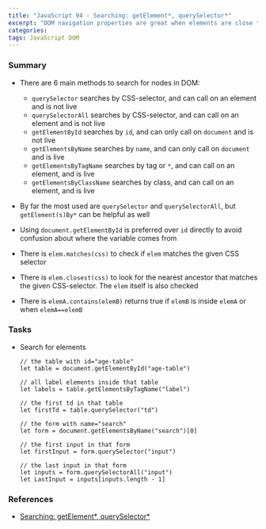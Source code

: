 ```yaml
---
title: "JavaScript 94 - Searching: getElement*, querySelector*"
excerpt: "DOM navigation properties are great when elements are close to each other. What if they are not? How to get an arbitrary element of the page? Here we summarize some additional searching methods for that."
categories:
tags: JavaScript DOM
---
```


### Summary

- There are 6 main methods to search for nodes in DOM:

  - `querySelector` searches by CSS-selector, and can call on an element and is not live
  - `querySelectorAll` searches by CSS-selector, and can call on an element and is not live
  - `getElementById` searches by `id`, and can only call on `document` and is not live
  - `getElementsByName` searches by `name`, and can only call on `document` and is live
  - `getElementsByTagName` searches by tag or `*`, and can call on an element, and is live
  - `getElementsByClassName` searches by class, and can call on an element, and is live

- By far the most used are `querySelector` and `querySelectorAll`, but `getElement(s)By*` can be helpful as well

- Using `document.getElementById` is preferred over `id` directly to avoid confusion about where the variable comes from

- There is `elem.matches(css)` to check if `elem` matches the given CSS selector

- There is `elem.closest(css)` to look for the nearest ancestor that matches the given CSS-selector. The `elem` itself is also checked

- There is `elemA.contains(elemB)` returns true if `elemB` is inside `elemA` or when `elemA==elemB`

### Tasks

- Search for elements

  ```
  // the table with id="age-table"
  let table = document.getElementById("age-table")

  // all label elements inside that table
  let labels = table.getElementsByTagName("label")

  // the first td in that table
  let firstTd = table.querySelector("td")

  // the form with name="search"
  let form = document.getElementsByName("search")[0]

  // the first input in that form
  let firstInput = form.querySelector("input")

  // the last input in that form
  let inputs = form.querySelectorAll("input")
  let LastInput = inputs[inputs.length - 1]
  ```

### References

- [Searching: getElement\*, querySelector\*](https://javascript.info/searching-elements-dom)
